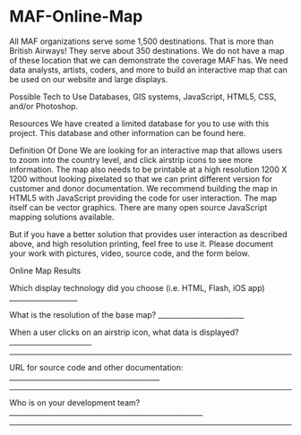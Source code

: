 # MAF-Online-Map
All MAF organizations serve some 1,500 destinations. That is more than British Airways! They serve about 350 destinations. We do not have a map of these location that we can demonstrate the coverage MAF has. We need data analysts, artists, coders, and more to build an interactive map that can be used on our website and large displays.

Possible Tech to Use
Databases, GIS systems, JavaScript, HTML5, CSS, and/or Photoshop.

Resources
We have created a limited database for you to use with this project. This database and other information can be found here.

Definition Of Done
We are looking for an interactive map that allows users to zoom into the country level, and click airstrip icons to see more information. The map also needs to be printable at a high resolution 1200 X 1200 without looking pixelated so that we can print different version for customer and donor documentation. We recommend building the map in HTML5 with JavaScript providing the code for user interaction. The map itself can be vector graphics. There are many open source JavaScript mapping solutions available. 

But if you have a better solution that provides user interaction as described above, and high resolution printing, feel free to use it.
Please document your work with pictures, video, source code, and the form below. 

Online Map Results

Which display technology did you choose (i.e. HTML, Flash, iOS app) ___________________

What is the resolution of the base map? ________________________

When a user clicks on an airstrip icon, what data is displayed? _______________________ 

_______________________________________________________________________________________

URL for source code and other documentation: __________________________________________

_______________________________________________________________________________________

Who is on your development team? ______________________________________________________

_______________________________________________________________________________________
